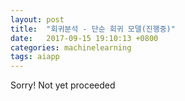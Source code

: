 ```yaml
---
layout: post
title:  "회귀분석 - 단순 회귀 모델(진행중)"
date:   2017-09-15 19:10:13 +0800
categories: machinelearning
tags: aiapp
---
```

Sorry! Not yet proceeded